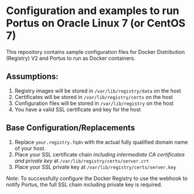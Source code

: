 # Configuration and examples to run Portus on Oracle Linux 7 (or CentOS 7)

This repository contains sample configuration files for Docker Distribution (Registry) V2 and Portus to run as Docker containers.

## Assumptions:

1. Registry images will be stored in `/var/lib/registry/data` on the host
2. Certificates will be stored in `/var/lib/registry/certs` on the host
3. Configuration files will be stored in `/var/lib/registry` on the host
4. You have a valid SSL certificate and key for the host

## Base Configuration/Replacements

1. Replace `your.registry.fqdn` with the actual fully qualified domain name of your host. 
2. Place your SSL certificate chain _including intermediate CA certificates and private key_ at `/var/lib/registry/certs/server.crt`
3. Place your SSL private key at `/var/lib/registry/certs/server.key`

*Note:* To successfully configure the Docker Registry to use the webhook to notify Portus, the full SSL chain including private key is required.
